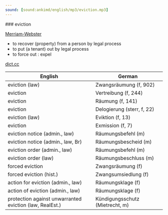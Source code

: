 ```yaml
---
sound: [sound:ankimd/english/mp3/eviction.mp3]
---
```


\### eviction

[Merriam-Webster](https://www.merriam-webster.com/dictionary/eviction)

- to recover (property) from a person by legal process
- to put (a tenant) out by legal process
- to force out : expel

[dict.cc](https://www.dict.cc/eviction)

| English        | German       |
| -------------- | ------------ |
| eviction (law) | Zwangsräumung (f, 902) |
| eviction | Vertreibung (f, 244) |
| eviction | Räumung (f, 141) |
| eviction | Delogierung (sterr, f, 22) |
| eviction (law) | Eviktion (f, 13) |
| eviction | Exmission (f, 7) |
| eviction notice (admin., law) | Räumungsbefehl (m) |
| eviction notice (admin., law, Br) | Räumungsbescheid (m) |
| eviction order (admin., law) | Räumungsbefehl (m) |
| eviction order (law) | Räumungsbeschluss (m) |
| forced eviction | Zwangsräumung (f) |
| forced eviction (hist.) | Zwangsumsiedlung (f) |
| action for eviction (admin., law) | Räumungsklage (f) |
| action of eviction (admin., law) | Räumungsklage (f) |
| protection against unwarranted eviction (law, RealEst.) | Kündigungsschutz (Mietrecht, m) |
